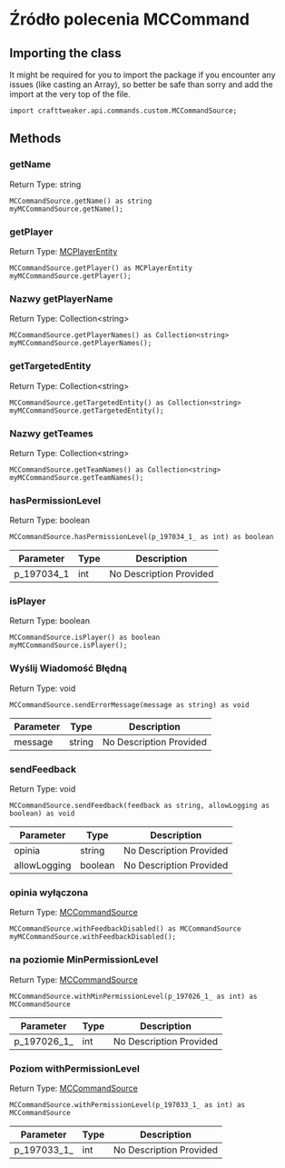 # Źródło polecenia MCCommand

## Importing the class

It might be required for you to import the package if you encounter any issues (like casting an Array), so better be safe than sorry and add the import at the very top of the file.
```zenscript
import crafttweaker.api.commands.custom.MCCommandSource;
```


## Methods

### getName

Return Type: string

```zenscript
MCCommandSource.getName() as string
myMCCommandSource.getName();
```
### getPlayer

Return Type: [MCPlayerEntity](/vanilla/api/entity/MCPlayerEntity)

```zenscript
MCCommandSource.getPlayer() as MCPlayerEntity
myMCCommandSource.getPlayer();
```
### Nazwy getPlayerName

Return Type: Collection&lt;string&gt;

```zenscript
MCCommandSource.getPlayerNames() as Collection<string>
myMCCommandSource.getPlayerNames();
```
### getTargetedEntity

Return Type: Collection&lt;string&gt;

```zenscript
MCCommandSource.getTargetedEntity() as Collection<string>
myMCCommandSource.getTargetedEntity();
```
### Nazwy getTeames

Return Type: Collection&lt;string&gt;

```zenscript
MCCommandSource.getTeamNames() as Collection<string>
myMCCommandSource.getTeamNames();
```
### hasPermissionLevel

Return Type: boolean

```zenscript
MCCommandSource.hasPermissionLevel(p_197034_1_ as int) as boolean
```
| Parameter    | Type | Description             |
| ------------ | ---- | ----------------------- |
| p_197034_1 | int  | No Description Provided |

### isPlayer

Return Type: boolean

```zenscript
MCCommandSource.isPlayer() as boolean
myMCCommandSource.isPlayer();
```
### Wyślij Wiadomość Błędną

Return Type: void

```zenscript
MCCommandSource.sendErrorMessage(message as string) as void
```
| Parameter | Type   | Description             |
| --------- | ------ | ----------------------- |
| message   | string | No Description Provided |

### sendFeedback

Return Type: void

```zenscript
MCCommandSource.sendFeedback(feedback as string, allowLogging as boolean) as void
```
| Parameter    | Type    | Description             |
| ------------ | ------- | ----------------------- |
| opinia       | string  | No Description Provided |
| allowLogging | boolean | No Description Provided |

### opinia wyłączona

Return Type: [MCCommandSource](/vanilla/api/commands/custom/MCCommandSource)

```zenscript
MCCommandSource.withFeedbackDisabled() as MCCommandSource
myMCCommandSource.withFeedbackDisabled();
```
### na poziomie MinPermissionLevel

Return Type: [MCCommandSource](/vanilla/api/commands/custom/MCCommandSource)

```zenscript
MCCommandSource.withMinPermissionLevel(p_197026_1_ as int) as MCCommandSource
```
| Parameter     | Type | Description             |
| ------------- | ---- | ----------------------- |
| p_197026_1_ | int  | No Description Provided |

### Poziom withPermissionLevel

Return Type: [MCCommandSource](/vanilla/api/commands/custom/MCCommandSource)

```zenscript
MCCommandSource.withPermissionLevel(p_197033_1_ as int) as MCCommandSource
```
| Parameter     | Type | Description             |
| ------------- | ---- | ----------------------- |
| p_197033_1_ | int  | No Description Provided |


